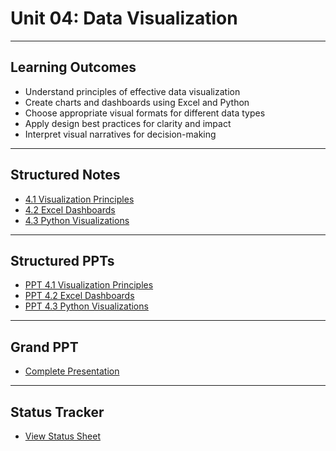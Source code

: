 # Unit 04: Data Visualization

---

## Learning Outcomes
- Understand principles of effective data visualization  
- Create charts and dashboards using Excel and Python  
- Choose appropriate visual formats for different data types  
- Apply design best practices for clarity and impact  
- Interpret visual narratives for decision-making  

---

## Structured Notes

- [4.1 Visualization Principles](/Notes/DAN_Unit_4_Data_Visualization/Structured_Notes/4.1_Visualization_Principles.docx)  
- [4.2 Excel Dashboards](/Notes/DAN_Unit_4_Data_Visualization/Structured_Notes/4.2_Excel_Dashboards.docx)  
- [4.3 Python Visualizations](/Notes/DAN_Unit_4_Data_Visualization/Structured_Notes/4.3_Python_Visualizations.docx)  

---

## Structured PPTs

- [PPT 4.1 Visualization Principles](/PPT/DAN_PPT_Unit_4_Data_Visualization/Structured_PPT/DAN_PPT_4.1_Visualization_Principles.pptx)  
- [PPT 4.2 Excel Dashboards](/PPT/DAN_PPT_Unit_4_Data_Visualization/Structured_PPT/DAN_PPT_4.2_Excel_Dashboards.pptx)  
- [PPT 4.3 Python Visualizations](/PPT/DAN_PPT_Unit_4_Data_Visualization/Structured_PPT/DAN_PPT_4.3_Python_Visualizations.pptx)  

---

## Grand PPT

- [Complete Presentation](/PPT/DAN_PPT_Unit_4_Data_Visualization/Structured_PPT/DAN_PPT_Unit_4_Complete.pptx)

---

## Status Tracker

- [View Status Sheet](/Notes/DAN_Unit_4_Data_Visualization/status.md)